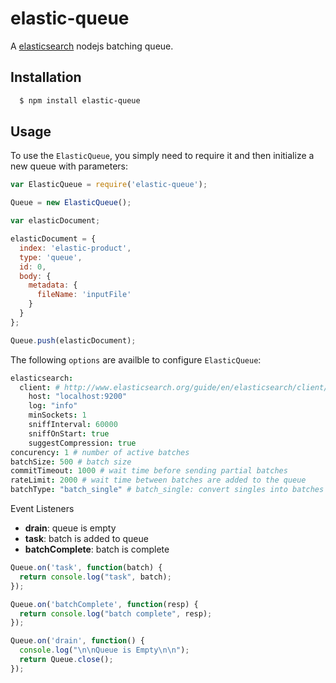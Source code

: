 # elastic-queue

A [elasticsearch][0] nodejs batching queue.

## Installation

``` bash
  $ npm install elastic-queue
```

## Usage

To use the `ElasticQueue`, you simply need to require it and
then initialize a new queue with parameters:

``` js
var ElasticQueue = require('elastic-queue');

Queue = new ElasticQueue();

var elasticDocument;

elasticDocument = {
  index: 'elastic-product',
  type: 'queue',
  id: 0,
  body: {
    metadata: {
      fileName: 'inputFile'
    }
  }
};

Queue.push(elasticDocument);

```

The following `options` are availble to configure `ElasticQueue`:
``` coffeescript
elasticsearch:
  client: # http://www.elasticsearch.org/guide/en/elasticsearch/client/javascript-api/current/configuration.html#config-options
    host: "localhost:9200"
    log: "info"
    minSockets: 1
    sniffInterval: 60000
    sniffOnStart: true
    suggestCompression: true
concurency: 1 # number of active batches
batchSize: 500 # batch size
commitTimeout: 1000 # wait time before sending partial batches
rateLimit: 2000 # wait time between batches are added to the queue
batchType: "batch_single" # batch_single: convert singles into batches
```

Event Listeners
* __drain__: queue is empty
* __task__: batch is added to queue
* __batchComplete__: batch is complete

``` js
Queue.on('task', function(batch) {
  return console.log("task", batch);
});

Queue.on('batchComplete', function(resp) {
  return console.log("batch complete", resp);
});

Queue.on('drain', function() {
  console.log("\n\nQueue is Empty\n\n");
  return Queue.close();
});
```


[0]: https://github.com/elastic/elasticsearch-js
